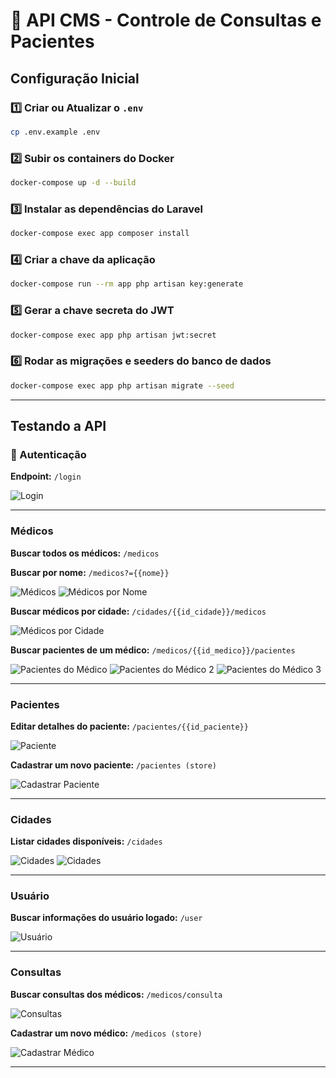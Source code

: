 # 📌 API CMS - Controle de Consultas e Pacientes

## Configuração Inicial

### 1️⃣ Criar ou Atualizar o `.env`
```sh
cp .env.example .env
```

### 2️⃣ Subir os containers do Docker
```sh
docker-compose up -d --build
```

### 3️⃣ Instalar as dependências do Laravel
```sh
docker-compose exec app composer install
```

### 4️⃣ Criar a chave da aplicação
```sh
docker-compose run --rm app php artisan key:generate
```

### 5️⃣ Gerar a chave secreta do JWT
```sh
docker-compose exec app php artisan jwt:secret
```

### 6️⃣ Rodar as migrações e seeders do banco de dados
```sh
docker-compose exec app php artisan migrate --seed
```

---

## Testando a API

### 🔑 Autenticação
**Endpoint:** `/login`

![Login](https://github.com/user-attachments/assets/6a92dde9-06b5-4bc0-a7f5-fbe2b1523fab)

---

### Médicos
**Buscar todos os médicos:** `/medicos`

**Buscar por nome:** `/medicos?={{nome}}`

![Médicos](https://github.com/user-attachments/assets/a6f33e94-8136-43ea-ac99-0de4520c9708)
![Médicos por Nome](https://github.com/user-attachments/assets/f6f5e137-27ee-48da-a5aa-84372adbf107)

**Buscar médicos por cidade:** `/cidades/{{id_cidade}}/medicos`

![Médicos por Cidade](https://github.com/user-attachments/assets/45109ef8-7d0a-48a9-95de-c19d59ab4920)

**Buscar pacientes de um médico:** `/medicos/{{id_medico}}/pacientes`

![Pacientes do Médico](https://github.com/user-attachments/assets/6aad0bac-0461-4af8-b94c-5832ea6453ea)
![Pacientes do Médico 2](https://github.com/user-attachments/assets/03fdd9cd-ff42-4d67-b434-f81bf962573a)
![Pacientes do Médico 3](https://github.com/user-attachments/assets/515fc98e-f158-4776-87e9-3b73f95c6076)

---

### Pacientes
**Editar detalhes do paciente:** `/pacientes/{{id_paciente}}`

![Paciente](https://github.com/user-attachments/assets/15a4606d-dd4e-4f1a-87a9-26b4f7a9cd9d)

**Cadastrar um novo paciente:** `/pacientes (store)`

![Cadastrar Paciente](https://github.com/user-attachments/assets/cf68da51-fbf5-4ca9-9a8a-754110fe5734)

---

### Cidades
**Listar cidades disponíveis:** `/cidades`

![Cidades](https://github.com/user-attachments/assets/3ea64574-415a-46dd-b039-6e59c8f4b2a3)
![Cidades](https://github.com/user-attachments/assets/43038b16-91ad-4cc3-b335-7be954e16c42)

---

### Usuário
**Buscar informações do usuário logado:** `/user`

![Usuário](https://github.com/user-attachments/assets/9b0b70bf-ca05-47b7-a750-94ef489f0c16)

---

### Consultas
**Buscar consultas dos médicos:** `/medicos/consulta`

![Consultas](https://github.com/user-attachments/assets/91c721f0-d252-4951-bf66-ce9c4ccca5fc)

**Cadastrar um novo médico:** `/medicos (store)`

![Cadastrar Médico](https://github.com/user-attachments/assets/52892bdc-141b-44d4-be42-fd1bea0be4b4)

---

